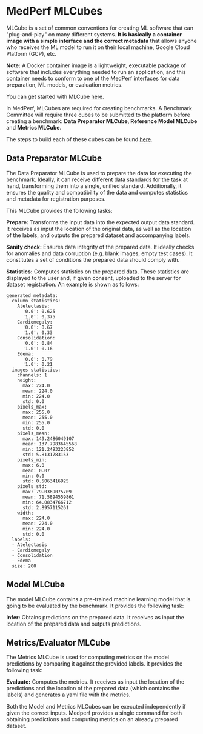 # MedPerf MLCubes 

MLCube is a set of common conventions for creating ML software that can "plug-and-play" on many different systems. **It is basically a container image with a simple interface and the correct metadata** that allows anyone who receives the ML model to run it on their local machine, Google Cloud Platform (GCP), etc. 

**Note:** A Docker container image is a lightweight, executable package of software that includes everything needed to run an application, and this container needs to conform to one of the MedPerf interfaces for data preparation, ML models, or evaluation metrics.

You can get started with MLCube [here](https://mlcommons.org/en/mlcube/).

In MedPerf, MLCubes are required for creating benchmarks. A Benchmark Committee will require three cubes to be submitted to the platform before creating a benchmark: **Data Preparator MLCube, Reference Model MLCube** and **Metrics MLCube.**

The steps to build each of these cubes can be found [here](https://github.com/aristizabal95/mlcube_examples/tree/medperf-examples/medperf).

## Data Preparator MLCube 

The Data Preparator MLCube is used to prepare the data for executing the benchmark. Ideally, it can receive different data standards for the task at hand, transforming them into a single, unified standard. Additionally, it ensures the quality and compatibility of the data and computes statistics and metadata for registration purposes. 

This MLCube provides the following tasks:

**Prepare:** Transforms the input data into the expected output data standard. It receives as input the location of the original data, as well as the location of the labels, and outputs the prepared dataset and accompanying labels.

**Sanity check:** Ensures data integrity of the prepared data. It ideally checks for anomalies and data corruption (e.g. blank images, empty test cases). It constitutes a set of conditions the prepared data should comply with.

**Statistics:** Computes statistics on the prepared data. These statistics are displayed to the user and, if given consent, uploaded to the server for dataset registration. An example is shown as follows:

```
generated_metadata:
  column statistics:
    Atelectasis:
      '0.0': 0.625
      '1.0': 0.375
    Cardiomegaly:
      '0.0': 0.67
      '1.0': 0.33
    Consolidation:
      '0.0': 0.84
      '1.0': 0.16
    Edema:
      '0.0': 0.79
      '1.0': 0.21
  images statistics:
    channels: 1
    height:
      max: 224.0
      mean: 224.0
      min: 224.0
      std: 0.0
    pixels_max:
      max: 255.0
      mean: 255.0
      min: 255.0
      std: 0.0
    pixels_mean:
      max: 149.2486049107
      mean: 137.7983645568
      min: 121.2493223852
      std: 5.8131783153
    pixels_min:
      max: 6.0
      mean: 0.07
      min: 0.0
      std: 0.5063416925
    pixels_std:
      max: 79.0369075709
      mean: 71.5894559861
      min: 64.0834766712
      std: 2.8957115261
    width:
      max: 224.0
      mean: 224.0
      min: 224.0
      std: 0.0
  labels:
  - Atelectasis
  - Cardiomegaly
  - Consolidation
  - Edema
  size: 200
```

## Model MLCube 

The model MLCube contains a pre-trained machine learning model that is going to be evaluated by the benchmark. It provides the following task:

**Infer:** Obtains predictions on the prepared data. It receives as input the location of the prepared data and outputs predictions.

## Metrics/Evaluator MLCube 

The Metrics MLCube is used for computing metrics on the model predictions by comparing it against the provided labels. It provides the following task:

**Evaluate:** Computes the metrics. It receives as input the location of the predictions and the location of the prepared data (which contains the labels) and generates a yaml file with the metrics.

Both the Model and Metrics MLCubes can be executed independently if given the correct inputs. Medperf provides a single command for both obtaining predictions and computing metrics on an already prepared dataset.

